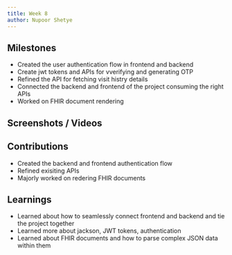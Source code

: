 ```yaml
---
title: Week 8
author: Nupoor Shetye
---
```


## Milestones
- Created the user authentication flow in frontend and backend
- Create jwt tokens and APIs for vverifying and generating OTP
- Refined the API for fetching visit histry details
- Connected the backend and frontend of the project consuming the right APIs
- Worked on FHIR document rendering

## Screenshots / Videos 

## Contributions
- Created the backend and frontend authentication flow
- Refined exisiting APIs
- Majorly worked on redering FHIR documents

## Learnings
- Learned about how to seamlessly connect frontend and backend and tie the project together
- Learned more about jackson, JWT tokens, authentication
- Learned about FHIR documents and how to parse complex JSON data within them